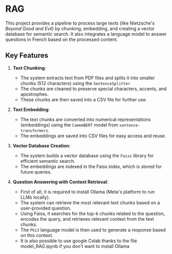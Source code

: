 # RAG

This project provides a pipeline to process large texts (like Nietzsche's *Beyond Good and Evil*) by chunking, embedding, and creating a vector database for semantic search. It also integrates a language model to answer questions in French based on the processed content.

## Key Features

1. **Text Chunking**: 
   - The system extracts text from PDF files and splits it into smaller chunks (512 characters) using the `SentenceSplitter`.
   - The chunks are cleaned to preserve special characters, accents, and apostrophes.
   - These chunks are then saved into a CSV file for further use.

2. **Text Embedding**: 
   - The text chunks are converted into numerical representations (embeddings) using the `CamemBERT` model from `sentence-transformers`.
   - The embeddings are saved into CSV files for easy access and reuse.

3. **Vector Database Creation**: 
   - The system builds a vector database using the `Faiss` library for efficient semantic search.
   - The embeddings are indexed in the Faiss index, which is stored for future queries.

4. **Question Answering with Context Retrieval**:
   - First of all, it is required to install Ollama (Meta's platform to run LLMs locally).
   - The system can retrieve the most relevant text chunks based on a user-provided question.
   - Using Faiss, it searches for the top-k chunks related to the question, encodes the query, and retrieves relevant context from the text chunks.
   - The `Phi3` language model is then used to generate a response based on this context.
   - It is also possible to use google Colab thanks to the file model_RAG.ipynb if you don't want to install Ollama 


